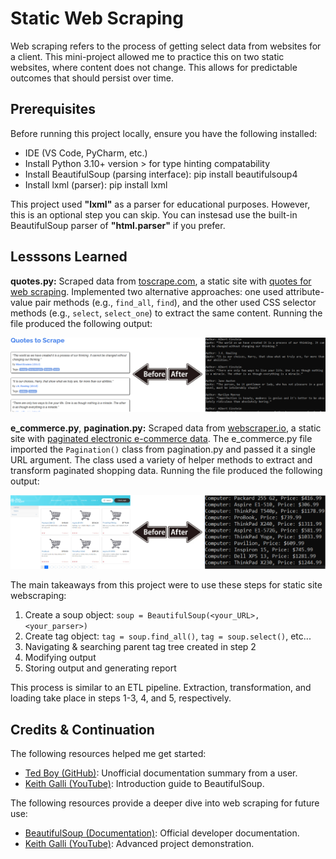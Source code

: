 # Static Web Scraping

Web scraping refers to the process of getting select data from websites for a client. This mini-project allowed me to practice this on two static websites, where content does not change. This allows for predictable outcomes that should persist over time.

## Prerequisites

Before running this project locally, ensure you have the following installed:

* IDE (VS Code, PyCharm, etc.)
* Install Python 3.10+ version > for type hinting compatability
* Install BeautifulSoup (parsing interface): pip install beautifulsoup4
* Install lxml (parser): pip install lxml

This project used **"lxml"** as a parser for educational purposes. However, this is an optional step you can skip. You can instesad use the built-in BeautifulSoup parser of **"html.parser"** if you prefer.

## Lesssons Learned

**quotes.py:** Scraped data from [toscrape.com](https://toscrape.com/), a static site with [quotes for web scraping](https://quotes.toscrape.com/). Implemented two alternative approaches: one used attribute-value pair methods (e.g., `find_all`, `find`), and the other used CSS selector methods (e.g., `select`, `select_one`) to extract the same content. Running the file produced the following output:

![Program converts website quotes metadata into readable author-quote pairs.](demo/demo-1.PNG)

**e_commerce.py**, **pagination.py:** Scraped data from [webscraper.io](https://webscraper.io/test-sites/), a static site with [paginated electronic e-commerce data](https://webscraper.io/test-sites/e-commerce/static/computers/laptops). The e_commerce.py file imported the `Pagination()` class from pagination.py and passed it a single URL argument. The class used a variety of helper methods to extract and transform paginated shopping data. Running the file produced the following output:

![Program converts paginated computer shopping data into readable product-price pairs.](demo/demo-2.PNG)

The main takeaways from this project were to use these steps for static site webscraping:

1. Create a soup object: `soup = BeautifulSoup(<your_URL>, <your_parser>)`
2. Create tag object: `tag = soup.find_all()`, `tag = soup.select()`, etc...
3. Navigating & searching parent tag tree created in step 2
4. Modifying output
5. Storing output and generating report

This process is similar to an ETL pipeline. Extraction, transformation, and loading take place in steps 1-3, 4, and 5, respectively.

## Credits & Continuation

The following resources helped me get started:

* [Ted Boy (GitHub)](https://tedboy.github.io/bs4_doc/index.html): Unofficial documentation summary from a user.
* [Keith Galli (YouTube)](https://www.youtube.com/watch?v=GjKQ6V_ViQE&t=4230s): Introduction guide to BeautifulSoup.

The following resources provide a deeper dive into web scraping for future use:

* [BeautifulSoup (Documentation)](https://www.crummy.com/software/BeautifulSoup/bs4/doc/): Official developer documentation.
* [Keith Galli (YouTube)](https://www.youtube.com/watch?v=DcI_AZqfZVc&t=2087s): Advanced project demonstration.
